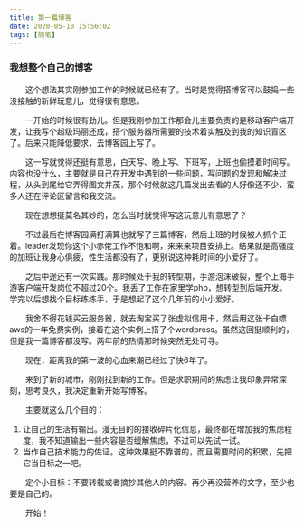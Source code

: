 ```yaml
---
title: 第一篇博客
date: 2020-05-10 15:56:02
tags: [随笔]
---
```

### 我想整个自己的博客
&emsp;&emsp;这个想法其实刚参加工作的时候就已经有了。当时是觉得搭博客可以鼓捣一些没接触的新鲜玩意儿，觉得很有意思。
 <!--more-->
&emsp;&emsp;一开始的时候很有劲儿。但是我刚参加工作那会儿主要负责的是移动客户端开发，让我写个超级玛丽还成，搭个服务器所需要的技术着实触及到我的知识盲区了。后来只能降低要求，去博客园上写了。

&emsp;&emsp;这一写就觉得还挺有意思，白天写、晚上写、下班写，上班也偷摸着时间写。内容也没什么，主要就是自己在开发中遇到的一些问题，写问题的发现和解决过程，从头到尾给它弄得图文并茂，那个时候就这几篇发出去看的人好像还不少，蛮多人还在评论区留言和我交流。

&emsp;&emsp;现在想想挺莫名其妙的，怎么当时就觉得写这玩意儿有意思了？

&emsp;&emsp;不过最后在博客园满打满算也就写了三篇博客，然后上班的时候被人抓个正着。leader发现你这个小赤佬工作不饱和啊，来来来项目安排上。结果就是高强度的加班让我身心俱疲，性生活都没有了，更别说这种耗时间的小爱好了。

&emsp;&emsp;之后中途还有一次实践。那时候处于我的转型期，手游泡沫破裂，整个上海手游客户端开发岗位不超过20个。我丢了工作在家里学php，想转型到后端开发。学完以后想找个目标练练手，于是想起了这个几年前的小小爱好。

&emsp;&emsp;我舍不得花钱买云服务器，就去淘宝买了张虚拟信用卡，然后用这张卡白嫖aws的一年免费实例，接着在这个实例上搭了个wordpress。虽然这回挺顺利的，但是我一篇博客都没写。两年前的热情那时候突然无处可寻。

&emsp;&emsp;现在，距离我的第一波的心血来潮已经过了快6年了。

&emsp;&emsp;来到了新的城市，刚刚找到新的工作。但是求职期间的焦虑让我印象异常深刻，思考良久，我决定重新开始写博客。

&emsp;&emsp;主要就这么几个目的：
1. 让自己的生活有输出。漫无目的的接收碎片化信息，最终都在增加我的焦虑程度，我不知道输出一些内容是否缓解焦虑，不过可以先试一试。
2. 当作自己技术能力的佐证。这种效果挺不靠谱的，而且需要时间的积累，先把它当目标之一吧。

&emsp;&emsp;定个小目标：不要转载或者摘抄其他人的内容。再少再没营养的文字，至少也要是自己的。

&emsp;&emsp;开始！